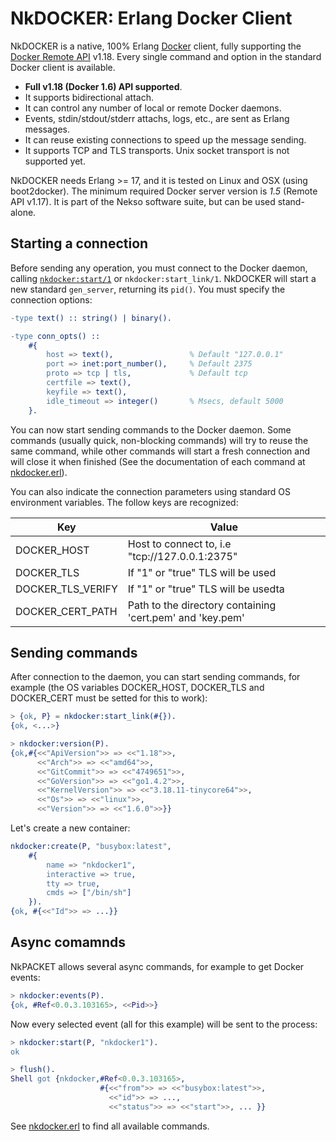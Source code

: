 # NkDOCKER: Erlang Docker Client

NkDOCKER is a native, 100% Erlang [Docker](https://www.docker.com) client, fully supporting the [Docker Remote API](https://docs.docker.com/reference/api/docker_remote_api_v1.18/) v1.18. Every single command and option in the standard Docker client is available.

* **Full v1.18 (Docker 1.6) API supported**. 
* It supports bidirectional attach.
* It can control any number of local or remote Docker daemons.
* Events, stdin/stdout/stderr attachs, logs, etc., are sent as Erlang messages.
* It can reuse existing connections to speed up the message sending.
* It supports TCP and TLS transports. Unix socket transport is not supported yet.

NkDOCKER needs Erlang >= 17, and it is tested on Linux and OSX (using boot2docker). The minimum required Docker server version is _1.5_ (Remote API v1.17). It is part of the Nekso software suite, but can be used stand-alone.

## Starting a connection

Before sending any operation, you must connect to the Docker daemon, calling [`nkdocker:start/1`](src/nkdocker.erl) or `nkdocker:start_link/1`. NkDOCKER will start a new standard `gen_server`, returning its `pid()`. You must specify the connection options:

```erlang
-type text() :: string() | binary().

-type conn_opts() ::
	#{	
		host => text(),					% Default "127.0.0.1"
		port => inet:port_number(),		% Default 2375
		proto => tcp | tls,				% Default tcp
		certfile => text(),
		keyfile => text(),
		idle_timeout => integer()		% Msecs, default 5000
	}.
```

You can now start sending commands to the Docker daemon. Some commands (usually quick, non-blocking commands) will try to reuse the same command, while other commands will start a fresh connection and will close it when finished (See the documentation of each command at [nkdocker.erl](src/nkdocker.erl)).


You can also indicate the connection parameters using standard OS environment variables. The follow keys are recognized:

Key|Value
---|---
DOCKER_HOST|Host to connect to, i.e "tcp://127.0.0.1:2375"
DOCKER_TLS|If "1" or "true" TLS will be used
DOCKER_TLS_VERIFY|If "1" or "true" TLS will be usedta
DOCKER_CERT_PATH|Path to the directory containing 'cert.pem' and 'key.pem'


## Sending commands

After connection to the daemon, you can start sending commands, for example (the OS variables DOCKER_HOST, DOCKER_TLS and DOCKER_CERT must be setted for this to work):

```erlang
> {ok, P} = nkdocker:start_link(#{}).
{ok, <...>}

> nkdocker:version(P).
{ok,#{<<"ApiVersion">> => <<"1.18">>,
      <<"Arch">> => <<"amd64">>,
      <<"GitCommit">> => <<"4749651">>,
      <<"GoVersion">> => <<"go1.4.2">>,
      <<"KernelVersion">> => <<"3.18.11-tinycore64">>,
      <<"Os">> => <<"linux">>,
      <<"Version">> => <<"1.6.0">>}}
```

Let's create a new container:

```erlang
nkdocker:create(P, "busybox:latest",
    #{
        name => "nkdocker1",
        interactive => true,
        tty => true,
        cmds => ["/bin/sh"]
    }).
{ok, #{<<"Id">> => ...}}
```

## Async comamnds

NkPACKET allows several async commands, for example to get Docker events:

```erlang
> nkdocker:events(P).
{ok, #Ref<0.0.3.103165>, <<Pid>>}
```

Now every selected event (all for this example) will be sent to the process:

```erlang
> nkdocker:start(P, "nkdocker1").
ok

> flush().
Shell got {nkdocker,#Ref<0.0.3.103165>,
                    #{<<"from">> => <<"busybox:latest">>,
                      <<"id">> => ...,
                      <<"status">> => <<"start">>, ... }}

```

See [nkdocker.erl](nkdocker.erl) to find all available commands.
